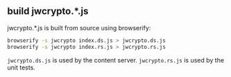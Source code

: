 ## build jwcrypto.*.js

jwcrypto.*.js is built from source using browserify:

```bash
browserify -s jwcrypto index.ds.js > jwcrypto.ds.js
browserify -s jwcrypto index.rs.js > jwcrypto.rs.js
```

`jwcrypto.ds.js` is used by the content server.
`jwcrypto.rs.js` is used by the unit tests.


